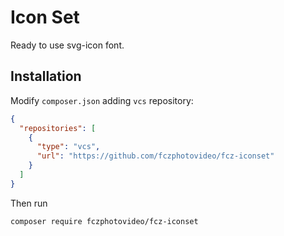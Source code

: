 # Icon Set

Ready to use svg-icon font.

## Installation

Modify `composer.json` adding `vcs` repository:

```json
{
  "repositories": [
    {
      "type": "vcs",
      "url": "https://github.com/fczphotovideo/fcz-iconset"
    }
  ]
}
```

Then run

    composer require fczphotovideo/fcz-iconset